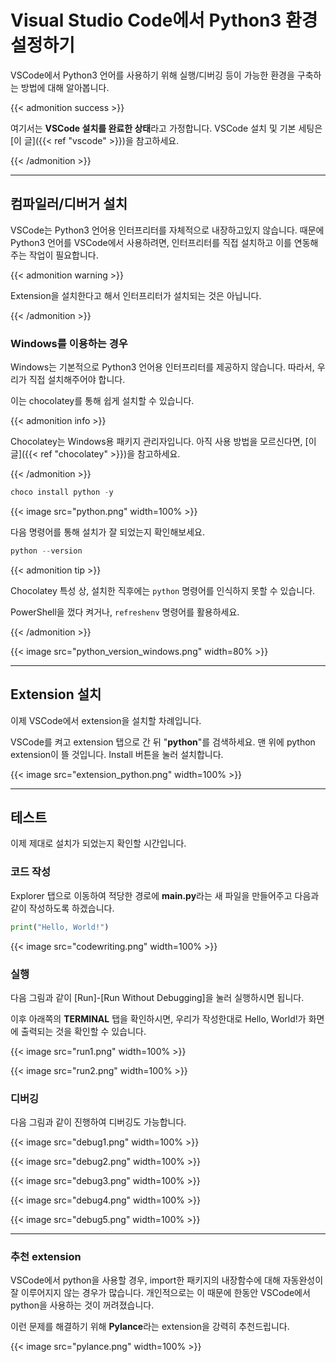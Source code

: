 # Visual Studio Code에서 Python3 환경 설정하기




VSCode에서 Python3 언어를 사용하기 위해 실행/디버깅 등이 가능한 환경을 구축하는 방법에 대해 알아봅니다.

<!--more-->

{{< admonition success >}}

여기서는 <b>VSCode 설치를 완료한 상태</b>라고 가정합니다. VSCode 설치 및 기본 세팅은 [이 글]({{< ref "vscode" >}})을 참고하세요.

{{< /admonition >}}

---

## 컴파일러/디버거 설치

VSCode는 Python3 언어용 인터프리터를 자체적으로 내장하고있지 않습니다. 때문에 Python3 언어를 VSCode에서 사용하려면, 인터프리터를 직접 설치하고 이를 연동해주는 작업이 필요합니다.

{{< admonition warning >}}

Extension을 설치한다고 해서 인터프리터가 설치되는 것은 아닙니다.

{{< /admonition >}}

### Windows를 이용하는 경우

Windows는 기본적으로 Python3 언어용 인터프리터를 제공하지 않습니다. 따라서, 우리가 직접 설치해주어야 합니다.

이는 chocolatey를 통해 쉽게 설치할 수 있습니다.

{{< admonition info >}}

Chocolatey는 Windows용 패키지 관리자입니다. 아직 사용 방법을 모르신다면, [이 글]({{< ref "chocolatey" >}})을 참고하세요.

{{< /admonition >}}

```powershell
choco install python -y
```

{{< image src="python.png" width=100% >}}

다음 명령어를 통해 설치가 잘 되었는지 확인해보세요.

```powershell
python --version
```

{{< admonition tip >}}

Chocolatey 특성 상, 설치한 직후에는 `python` 명령어를 인식하지 못할 수 있습니다.

PowerShell을 껐다 켜거나, `refreshenv` 명령어를 활용하세요.

{{< /admonition >}}

{{< image src="python_version_windows.png" width=80% >}}

---

## Extension 설치

이제 VSCode에서 extension을 설치할 차례입니다.

VSCode를 켜고 extension 탭으로 간 뒤 "**python**"를 검색하세요. 맨 위에 python extension이 뜰 것입니다. Install 버튼을 눌러 설치합니다.

{{< image src="extension_python.png" width=100% >}}



---

## 테스트

이제 제대로 설치가 되었는지 확인할 시간입니다.

### 코드 작성

Explorer 탭으로 이동하여 적당한 경로에 <b>main.py</b>라는 새 파일을 만들어주고 다음과 같이 작성하도록 하겠습니다.

```python
print("Hello, World!")
```

{{< image src="codewriting.png" width=100% >}}

### 실행

다음 그림과 같이 [Run]-[Run Without Debugging]을 눌러 실행하시면 됩니다. 

이후 아래쪽의 **TERMINAL** 탭을 확인하시면, 우리가 작성한대로 Hello, World!가 화면에 출력되는 것을 확인할 수 있습니다.

{{< image src="run1.png" width=100% >}}

{{< image src="run2.png" width=100% >}}

### 디버깅

다음 그림과 같이 진행하여 디버깅도 가능합니다.

{{< image src="debug1.png" width=100% >}}

{{< image src="debug2.png" width=100% >}}

{{< image src="debug3.png" width=100% >}}

{{< image src="debug4.png" width=100% >}}

{{< image src="debug5.png" width=100% >}}



---

### 추천 extension

VSCode에서 python을 사용할 경우, import한 패키지의 내장함수에 대해 자동완성이 잘 이루어지지 않는 경우가 많습니다. 개인적으로는 이 때문에 한동안 VSCode에서 python을 사용하는 것이 꺼려졌습니다.

이런 문제를 해결하기 위해 **Pylance**라는 extension을 강력히 추천드립니다.

{{< image src="pylance.png" width=100% >}}


